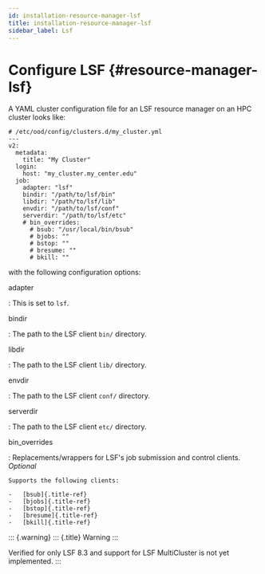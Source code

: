 ```yaml
---
id: installation-resource-manager-lsf
title: installation-resource-manager-lsf
sidebar_label: Lsf
---
```

Configure LSF {#resource-manager-lsf}
=============

A YAML cluster configuration file for an LSF resource manager on an HPC
cluster looks like:

``` {.yaml}
# /etc/ood/config/clusters.d/my_cluster.yml
---
v2:
  metadata:
    title: "My Cluster"
  login:
    host: "my_cluster.my_center.edu"
  job:
    adapter: "lsf"
    bindir: "/path/to/lsf/bin"
    libdir: "/path/to/lsf/lib"
    envdir: "/path/to/lsf/conf"
    serverdir: "/path/to/lsf/etc"
    # bin_overrides:
      # bsub: "/usr/local/bin/bsub"
      # bjobs: ""
      # bstop: ""
      # bresume: ""
      # bkill: ""
```

with the following configuration options:

adapter

:   This is set to `lsf`.

bindir

:   The path to the LSF client `bin/` directory.

libdir

:   The path to the LSF client `lib/` directory.

envdir

:   The path to the LSF client `conf/` directory.

serverdir

:   The path to the LSF client `etc/` directory.

bin\_overrides

:   Replacements/wrappers for LSF\'s job submission and control clients.
    *Optional*

    Supports the following clients:

    -   [bsub]{.title-ref}
    -   [bjobs]{.title-ref}
    -   [bstop]{.title-ref}
    -   [bresume]{.title-ref}
    -   [bkill]{.title-ref}

::: {.warning}
::: {.title}
Warning
:::

Verified for only LSF 8.3 and support for LSF MultiCluster is not yet
implemented.
:::
